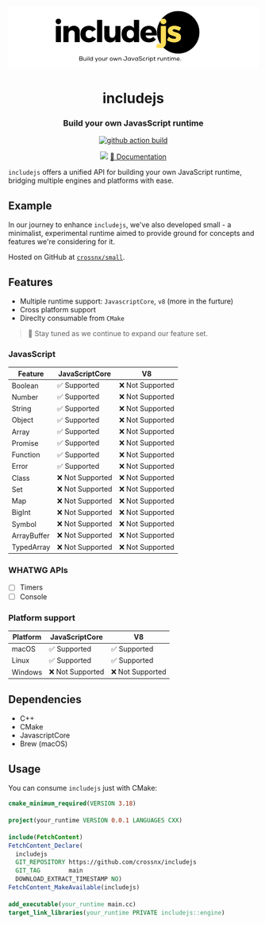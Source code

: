 <p align="center"><img src="./assets/banner.png" alt="includejs logo"/></p>
<h1 align="center">includejs</h1>
<h3 align="center">Build your own JavasScript runtime</h3>
<p align="center">
  <a href="https://github.com/crossnx/includejs/actions/workflows/ci.yml"><img src="https://github.com/crossnx/includejs/actions/workflows/ci.yml/badge.svg" alt="github action build"></a>
</p>

<p align="center">
    <img referrerpolicy="no-referrer-when-downgrade" src="https://static.scarf.sh/a.png?x-pxid=8107db3b-fcee-4af8-81f0-14e29ec04430" />
    <a href="www.includejs.org/">📖 Documentation</a>
</p>

`includejs` offers a unified API for building your own JavaScript runtime, bridging multiple engines and platforms with ease.

## Example

In our journey to enhance `includejs`, we've also developed small - a minimalist, experimental runtime
aimed to provide ground for concepts and features we're considering for it.

Hosted on GitHub at [`crossnx/small`](https://github.com/crossnx/small).

## Features

- Multiple runtime support: `JavascriptCore`, `v8` (more in the furture)
- Cross platform support
- Direclty consumable from `CMake`

> 🤙 Stay tuned as we continue to expand our feature set.

### JavasScript

| Feature        | JavaScriptCore    | V8               |
|----------------|-------------------|------------------|
| Boolean        | ✅ Supported      | ❌ Not Supported |
| Number         | ✅ Supported      | ❌ Not Supported |
| String         | ✅ Supported      | ❌ Not Supported |
| Object         | ✅ Supported      | ❌ Not Supported |
| Array          | ✅ Supported      | ❌ Not Supported |
| Promise        | ✅ Supported      | ❌ Not Supported |
| Function       | ✅ Supported      | ❌ Not Supported |
| Error          | ✅ Supported      | ❌ Not Supported |
| Class          | ❌ Not Supported  | ❌ Not Supported |
| Set            | ❌ Not Supported  | ❌ Not Supported |
| Map            | ❌ Not Supported  | ❌ Not Supported |
| BigInt         | ❌ Not Supported  | ❌ Not Supported |
| Symbol         | ❌ Not Supported  | ❌ Not Supported |
| ArrayBuffer    | ❌ Not Supported  | ❌ Not Supported |
| TypedArray     | ❌ Not Supported  | ❌ Not Supported |

### WHATWG APIs

- [ ] Timers
- [ ] Console

### Platform support

| Platform  | JavaScriptCore    | V8               |
|-----------|-------------------|------------------|
| macOS     | ✅ Supported      | ✅ Supported     |
| Linux     | ✅ Supported      | ✅ Supported     |
| Windows   | ❌ Not Supported  | ❌ Not Supported |

## Dependencies

- C++
- CMake
- JavascriptCore
- Brew (macOS)

## Usage

You can consume `includejs` just with CMake:

```cmake
cmake_minimum_required(VERSION 3.18)

project(your_runtime VERSION 0.0.1 LANGUAGES CXX)

include(FetchContent)
FetchContent_Declare(
  includejs
  GIT_REPOSITORY https://github.com/crossnx/includejs
  GIT_TAG        main
  DOWNLOAD_EXTRACT_TIMESTAMP NO)
FetchContent_MakeAvailable(includejs)

add_executable(your_runtime main.cc)
target_link_libraries(your_runtime PRIVATE includejs::engine)
```

